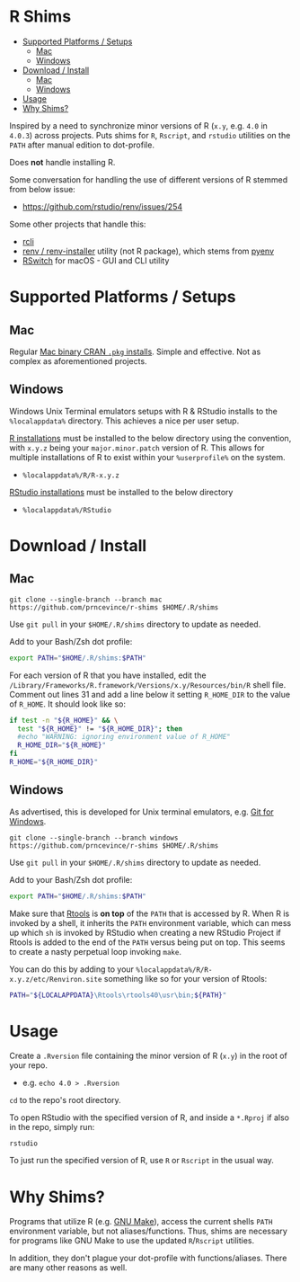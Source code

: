 # R Shims

- [Supported Platforms / Setups](#supported-platforms--setups)
  - [Mac](#mac)
  - [Windows](#windows)
- [Download / Install](#download--install)
  - [Mac](#mac-1)
  - [Windows](#windows-1)
- [Usage](#usage)
- [Why Shims?](#why-shims)

Inspired by a need to synchronize minor versions of R (`x.y`, e.g. `4.0` in `4.0.3`) across projects. Puts shims for `R`, `Rscript`, and `rstudio` utilities on the `PATH` after manual edition to dot-profile.

Does **not** handle installing R.

Some conversation for handling the use of different versions of R stemmed from below issue:

- https://github.com/rstudio/renv/issues/254

Some other projects that handle this:

- [rcli](https://rcli.pat-s.me/)
- [renv / renv-installer](https://github.com/jcrodriguez1989/renv-installer) utility (not R package), which stems from [pyenv](https://github.com/pyenv/pyenv)
- [RSwitch](https://rud.is/rswitch/) for macOS - GUI and CLI utility

# Supported Platforms / Setups

## Mac

Regular [Mac binary CRAN `.pkg` installs](https://cran.r-project.org/bin/macosx/). Simple and effective. Not as complex as aforementioned projects.

## Windows 

Windows Unix Terminal emulators setups with R & RStudio installs to the `%localappdata%` directory. This achieves a nice per user setup. 

[R installations](https://cran.r-project.org/bin/windows/base/) must be installed to the below directory using the convention, with `x.y.z` being your `major.minor.patch` version of R. This allows for multiple installations of R to exist within your `%userprofile%` on the system.

- `%localappdata%/R/R-x.y.z`

[RStudio installations](https://rstudio.com/products/rstudio/download/) must be installed to the below directory

- `%localappdata%/RStudio`

# Download / Install

## Mac

`git clone --single-branch --branch mac https://github.com/prncevince/r-shims $HOME/.R/shims`

Use `git pull` in your `$HOME/.R/shims` directory to update as needed.

Add to your Bash/Zsh dot profile:

```bash
export PATH="$HOME/.R/shims:$PATH"
```

For each version of R that you have installed, edit the `/Library/Frameworks/R.framework/Versions/x.y/Resources/bin/R` shell file. Comment out lines 31 and add a line below it setting `R_HOME_DIR` to the value of `R_HOME`. It should look like so:

```sh
if test -n "${R_HOME}" && \
  test "${R_HOME}" != "${R_HOME_DIR}"; then
  #echo "WARNING: ignoring environment value of R_HOME"
  R_HOME_DIR="${R_HOME}"
fi
R_HOME="${R_HOME_DIR}"
```

## Windows

As advertised, this is developed for Unix terminal emulators, e.g. [Git for Windows](https://gitforwindows.org/).


`git clone --single-branch --branch windows https://github.com/prncevince/r-shims $HOME/.R/shims`

Use `git pull` in your `$HOME/.R/shims` directory to update as needed.

Add to your Bash/Zsh dot profile:

```bash
export PATH="$HOME/.R/shims:$PATH"
```

Make sure that [Rtools](https://cran.r-project.org/bin/windows/Rtools/) is **on top** of the `PATH` that is accessed by R. When R is invoked by a shell, it inherits the `PATH` environment variable, which can mess up which `sh` is invoked by RStudio when creating a new RStudio Project if Rtools is added to the end of the `PATH` versus being put on top. This seems to create a nasty perpetual loop invoking `make`. 

You can do this by adding to your `%localappdata%/R/R-x.y.z/etc/Renviron.site` something like so for your version of Rtools:

```sh
PATH="${LOCALAPPDATA}\Rtools\rtools40\usr\bin;${PATH}"
```


# Usage

Create a `.Rversion` file containing the minor version of R (`x.y`) in the root of your repo. 

- e.g. `echo 4.0 > .Rversion`

`cd` to the repo's root directory. 

To open RStudio with the specified version of R, and inside a `*.Rproj` if also in the repo, simply run:

`rstudio`

To just run the specified version of R, use `R` or `Rscript` in the usual way.

# Why Shims?

Programs that utilize R (e.g. [GNU Make](https://www.gnu.org/software/make/)), access the current shells `PATH` environment variable, but not aliases/functions. Thus, shims are necessary for programs like GNU Make to use the updated `R`/`Rscript` utilities.

In addition, they don't plague your dot-profile with functions/aliases. There are many other reasons as well. 
